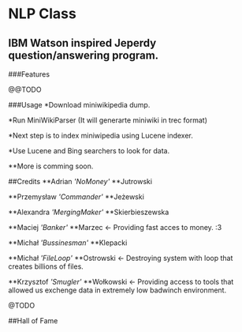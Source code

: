 NLP Class  
=====================
IBM Watson inspired Jeperdy question/answering program.
--------------
###Features

@@TODO

###Usage
 *Download miniwikipedia dump.

 *Run MiniWikiParser (It will generarte miniwiki in trec format)
 
 *Next step is to index miniwipedia using Lucene indexer.
 
 *Use Lucene and Bing searchers to look for data.
 
 **More is comming soon.

##Credits
 **Adrian *'NoMoney'* **Jutrowski
 
 **Przemysław *'Commander'* **Jeżewski
 
 **Alexandra *'MergingMaker'* **Skierbieszewska
 
 **Maciej *'Banker'* **Marzec <- Providing fast acces to money. :3
 
 **Michał *'Bussinesman'* **Klepacki 
 
 **Michał *'FileLoop'* **Ostrowski <- Destroying system with loop that creates billions of files. 

 **Krzysztof *'Smugler'* **Wołkowski <- Providing access to tools that allowed us exchenge data in extremely low badwinch environment.

 
@TODO

##Hall of Fame
